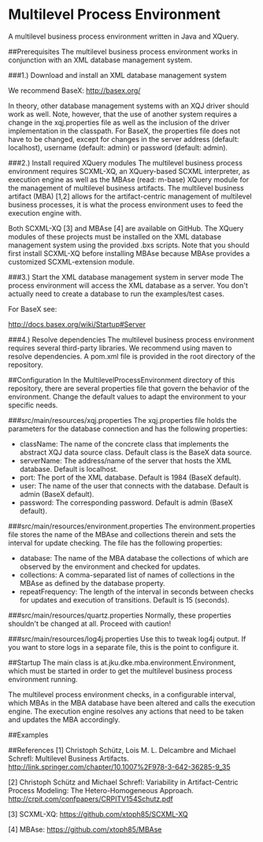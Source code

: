 # Multilevel Process Environment
A multilevel business process environment written in Java and XQuery.

##Prerequisites
The multilevel business process environment works in conjunction with an XML database management system.

###1.) Download and install an XML database management system

We recommend BaseX: http://basex.org/

In theory, other database management systems with an XQJ driver should work as well. 
Note, however, that the use of another system requires a change in the xqj.properties file as well as the inclusion of the driver implementation in the classpath.
For BaseX, the properties file does not have to be changed, except for changes in the server address (default: localhost), username (default: admin) or password (default: admin).

###2.) Install required XQuery modules
The multilevel business process environment requires SCXML-XQ, an XQuery-based SCXML interpreter, as execution engine as well as the MBAse (read: m-base) XQuery module for the management of multilevel business artifacts.
The multilevel business artifact (MBA) [1,2] allows for the artifact-centric management of multilevel business processes, it is what the process environment uses to feed the execution engine with.

Both SCXML-XQ [3] and MBAse [4] are available on GitHub.
The XQuery modules of these projects must be installed on the XML database management system using the provided .bxs scripts.
Note that you should first install SCXML-XQ before installing MBAse because MBAse provides a customized SCXML-extension module.

###3.) Start the XML database management system in server mode
The process environment will access the XML database as a server.
You don't actually need to create a database to run the examples/test cases.
    
For BaseX see: 
    
http://docs.basex.org/wiki/Startup#Server

###4.) Resolve dependencies
The multilevel business process environment requires several third-party libraries.
We recommend using maven to resolve dependencies.
A pom.xml file is provided in the root directory of the repository.

##Configuration
In the MultilevelProcessEnvironment directory of this repository, there are several properties file that govern the behavior of the environment.
Change the default values to adapt the environment to your specific needs.

###src/main/resources/xqj.properties
The xqj.properties file holds the parameters for the database connection and has the following properties:

- className: The name of the concrete class that implements the abstract XQJ data source class. Default class is the BaseX data source.
- serverName: The address/name of the server that hosts the XML database. Default is localhost.
- port: The port of the XML database. Default is 1984 (BaseX default).
- user: The name of the user that connects with the database. Default is admin (BaseX default).
- password: The corresponding password. Default is admin (BaseX default).

###src/main/resources/environment.properties
The environment.properties file stores the name of the MBAse and collections therein and sets the interval for update checking.
The file has the following properties:
- database: The name of the MBA database the collections of which are observed by the environment and checked for updates.
- collections: A comma-separated list of names of collections in the MBAse as defined by the database property.
- repeatFrequency: The length of the interval in seconds between checks for updates and execution of transitions. Default is 15 (seconds).

###src/main/resources/quartz.properties
Normally, these properties shouldn't be changed at all.
Proceed with caution!

###src/main/resources/log4j.properties
Use this to tweak log4j output.
If you want to store logs in a separate file, this is the point to configure it.

##Startup
The main class is at.jku.dke.mba.environment.Environment, which must be started in order to get the multilevel business process environment running.

The multilevel process environment checks, in a configurable interval, which MBAs in the MBA database have been altered and calls the execution engine.
The execution engine resolves any actions that need to be taken and updates the MBA accordingly.

##Examples

##References
[1] Christoph Schütz, Lois M. L. Delcambre and Michael Schrefl:
Multilevel Business Artifacts.
http://link.springer.com/chapter/10.1007%2F978-3-642-36285-9_35

[2] Christoph Schütz and Michael Schrefl:
Variability in Artifact-Centric Process Modeling: The Hetero-Homogeneous Approach.
http://crpit.com/confpapers/CRPITV154Schutz.pdf

[3] SCXML-XQ: https://github.com/xtoph85/SCXML-XQ

[4] MBAse: https://github.com/xtoph85/MBAse
